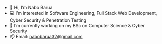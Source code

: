 - 👋 Hi, I’m Nabo Barua 
- 💻 I’m interested in Software Engineering, Full Stack Web Development, Cyber Security & Penetration Testing
- 👾 I’m currently working on my BSc on Computer Science & Cyber Security
- 📫 Email: nabobarua32@gmail.com 

<!---
nabobarua32/nabobarua32 is a ✨ special ✨ repository because its `README.md` (this file) appears on your GitHub profile.
You can click the Preview link to take a look at your changes.
--->
